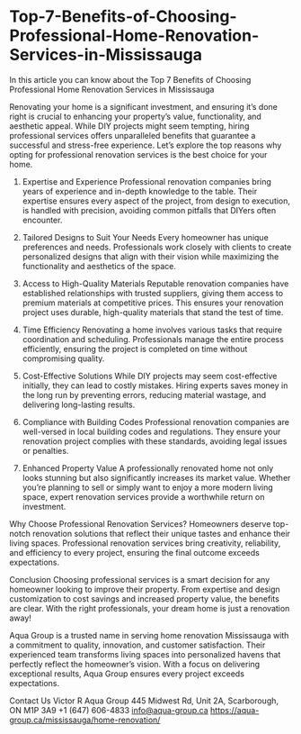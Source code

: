 # Top-7-Benefits-of-Choosing-Professional-Home-Renovation-Services-in-Mississauga
In this article you can know about the Top 7 Benefits of Choosing Professional Home Renovation Services in Mississauga

Renovating your home is a significant investment, and ensuring it’s done right is crucial to enhancing your property’s value, functionality, and aesthetic appeal. While DIY projects might seem tempting, hiring professional services offers unparalleled benefits that guarantee a successful and stress-free experience. Let’s explore the top reasons why opting for professional renovation services is the best choice for your home.

1. Expertise and Experience
Professional renovation companies bring years of experience and in-depth knowledge to the table. Their expertise ensures every aspect of the project, from design to execution, is handled with precision, avoiding common pitfalls that DIYers often encounter.

2. Tailored Designs to Suit Your Needs
Every homeowner has unique preferences and needs. Professionals work closely with clients to create personalized designs that align with their vision while maximizing the functionality and aesthetics of the space.

3. Access to High-Quality Materials
Reputable renovation companies have established relationships with trusted suppliers, giving them access to premium materials at competitive prices. This ensures your renovation project uses durable, high-quality materials that stand the test of time.

4. Time Efficiency
Renovating a home involves various tasks that require coordination and scheduling. Professionals manage the entire process efficiently, ensuring the project is completed on time without compromising quality.

5. Cost-Effective Solutions
While DIY projects may seem cost-effective initially, they can lead to costly mistakes. Hiring experts saves money in the long run by preventing errors, reducing material wastage, and delivering long-lasting results.

6. Compliance with Building Codes
Professional renovation companies are well-versed in local building codes and regulations. They ensure your renovation project complies with these standards, avoiding legal issues or penalties.

7. Enhanced Property Value
A professionally renovated home not only looks stunning but also significantly increases its market value. Whether you’re planning to sell or simply want to enjoy a more modern living space, expert renovation services provide a worthwhile return on investment.

Why Choose Professional Renovation Services?
Homeowners deserve top-notch renovation solutions that reflect their unique tastes and enhance their living spaces. Professional renovation services bring creativity, reliability, and efficiency to every project, ensuring the final outcome exceeds expectations.

Conclusion
Choosing professional services is a smart decision for any homeowner looking to improve their property. From expertise and design customization to cost savings and increased property value, the benefits are clear. With the right professionals, your dream home is just a renovation away!

Aqua Group is a trusted name in serving home renovation Mississauga with a commitment to quality, innovation, and customer satisfaction. Their experienced team transforms living spaces into personalized havens that perfectly reflect the homeowner’s vision. With a focus on delivering exceptional results, Aqua Group ensures every project exceeds expectations. 

Contact Us
Victor R
Aqua Group
445 Midwest Rd, Unit 2A,
Scarborough, ON M1P 3A9
+1 (647) 606-4833
info@aqua-group.ca
https://aqua-group.ca/mississauga/home-renovation/
